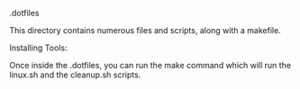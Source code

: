 .dotfiles 

This directory contains numerous files and scripts, along with a makefile.

Installing Tools:

Once inside the .dotfiles, you can run the make command which will run the linux.sh and the cleanup.sh scripts. 

